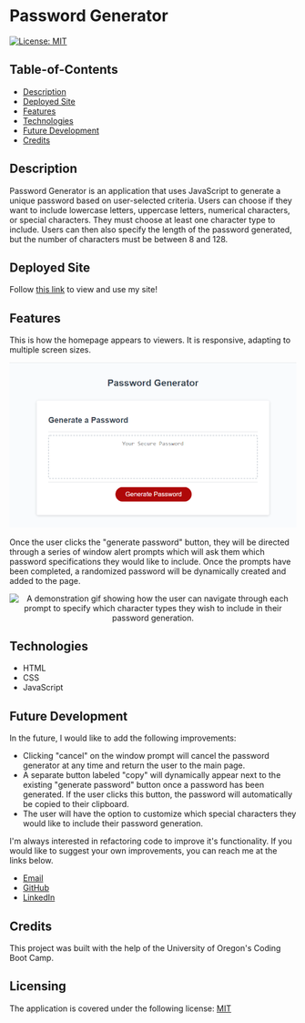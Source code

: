 # Password Generator

[![License: MIT](https://img.shields.io/badge/License-MIT-yellow.svg)](https://opensource.org/licenses/MIT)

## Table-of-Contents

- [Description](#description)
- [Deployed Site](#deployed-site)
- [Features](#features)
- [Technologies](#technologies)
- [Future Development](#future-development)
- [Credits](#credits)

## Description

Password Generator is an application that uses JavaScript to generate a unique password based on user-selected criteria. Users can choose if they want to include lowercase letters, uppercase letters, numerical characters, or special characters. They must choose at least one character type to include. Users can then also specify the length of the password generated, but the number of characters must be between 8 and 128.

## Deployed Site

Follow [this link](https://ashlynn4567.github.io/Password-Generator/) to view and use my site!

## Features

This is how the homepage appears to viewers. It is responsive, adapting to multiple screen sizes.

<p align="center">
<img alt="password-generator-screenshot.jpg" src="./assets/images/password-generator-screenshot.jpg"/>
</p>

Once the user clicks the "generate password" button, they will be directed through a series of window alert prompts which will ask them which password specifications they would like to include. Once the prompts have been completed, a randomized password will be dynamically created and added to the page.

<p align="center">
<img alt="A demonstration gif showing how the user can navigate through each prompt to specify which character types they wish to include in their password generation." src="./assets/images/password-generator-demo.gif"/>
</p>

## Technologies

- HTML
- CSS
- JavaScript

## Future Development

In the future, I would like to add the following improvements:

- Clicking "cancel" on the window prompt will cancel the password generator at any time and return the user to the main page.
- A separate button labeled "copy" will dynamically appear next to the existing "generate password" button once a password has been generated. If the user clicks this button, the password will automatically be copied to their clipboard.
- The user will have the option to customize which special characters they would like to include their password generation.

I'm always interested in refactoring code to improve it's functionality. If you would like to suggest your own improvements, you can reach me at the links below.

- <a href="mailto:ashleylynnsmith.dev@gmail.com">Email</a>
- <a href="https://github.com/ashlynn4567">GitHub</a>
- <a href="https://www.linkedin.com/in/ashley-lynn-smith/">LinkedIn</a>

## Credits

This project was built with the help of the University of Oregon's Coding Boot Camp.

## Licensing

The application is covered under the following license: [MIT](https://opensource.org/licenses/MIT)
